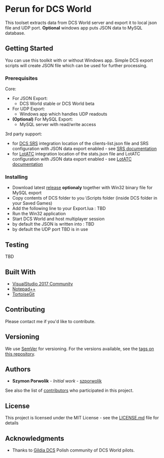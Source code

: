 # Perun for DCS World

This toolset extracts data from DCS World server and export it to local json file and UDP port. **Optional** windows app puts JSON data to MySQL database.

## Getting Started

You can use this toolkit with or without Windows app. Simple DCS export scripts will create JSON file which can be used for further processing.

### Prerequisites

Core:
 * For JSON Export:
   * DCS World stable or DCS World beta
 * For UDP Export:
   * Windows app which handles UDP readouts
 * **(Optional)** For MySQL Export:
   * MySQL server with read/write access

3rd party support:
 * for [DCS SRS](https://github.com/ciribob/DCS-SimpleRadioStandalone/releases) integration location of the clients-list.json file and SRS configuration with JSON data export enabled - see [SRS documentation](https://github.com/ciribob/DCS-SimpleRadioStandalone/wiki)
 * for [LotATC](https://www.lotatc.com/) integration location of the stats.json file and LotATC configuration with JSON data export enabled - see [LotATC documentation](https://www.lotatc.com/documentation/server_configuration.html)

### Installing

* Download latest [release](https://github.com/szporwolik/perun/releases) **optionaly** together with Win32 binary file for MySQL export
* Copy contents of DCS folder to you \Scripts folder (inside DCS folder in your Saved Games)
* Add the following line to your Export.lua : TBD
* Run the Win32 application
* Start DCS World and host multiplayer session
 * by default the JSON is written into : TBD
 * by default the UDP port TBD is in use

## Testing

TBD

## Built With

* [VisualStudio 2017 Community](https://visualstudio.microsoft.com/vs/community/) 
* [Notepad++](https://notepad-plus-plus.org/)
* [TortoiseGit](https://tortoisegit.org/)

## Contributing

Please contact me if you'd like to contribute.

## Versioning

We use [SemVer](http://semver.org/) for versioning. For the versions available, see the [tags on this repository](https://github.com/szporwolik/perun/tags). 

## Authors

* **Szymon Porwolik** - *Initial work* - [szporwolik](https://github.com/szporwolik)

See also the list of [contributors](https://github.com/szporwolik/perun/contributors) who participated in this project.

## License

This project is licensed under the MIT License - see the [LICENSE.md](LICENSE.md) file for details

## Acknowledgments

* Thanks to [Gildia DCS](https://forum.gildia.org) Polish community of DCS World pilots.
